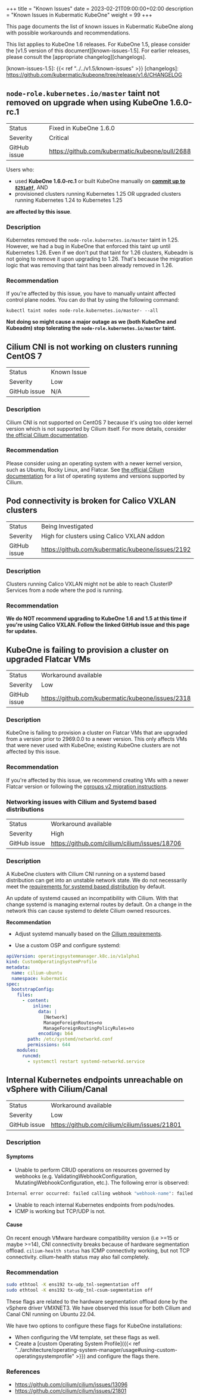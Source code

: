 +++
title = "Known Issues"
date = 2023-02-21T09:00:00+02:00
description = "Known Issues in Kubermatic KubeOne"
weight = 99
+++

This page documents the list of known issues in Kubermatic KubeOne along with
possible workarounds and recommendations.

This list applies to KubeOne 1.6 releases. For KubeOne 1.5, please consider
the [v1.5 version of this document][known-issues-1.5]. For earlier releases,
please consult the [appropriate changelog][changelogs].

[known-issues-1.5]: {{< ref "../../v1.5/known-issues" >}}
[changelogs]: https://github.com/kubermatic/kubeone/tree/release/v1.6/CHANGELOG

## `node-role.kubernetes.io/master` taint not removed on upgrade when using KubeOne 1.6.0-rc.1

|              |                                                   |
|--------------|---------------------------------------------------|
| Status       | Fixed in KubeOne 1.6.0                            |
| Severity     | Critical                                          |
| GitHub issue | https://github.com/kubermatic/kubeone/pull/2688   |

Users who:

- used **KubeOne 1.6.0-rc.1** or built KubeOne manually on
  **[commit up to `8291a9f`][8291a9f]**, AND
- provisioned clusters running Kubernetes 1.25 OR upgraded clusters running
  Kubernetes 1.24 to Kubernetes 1.25

**are affected by this issue**.

[8291a9f]: https://github.com/kubermatic/kubeone/commit/8291a9f13408f7bc10e248c0c014d94e35e4fcad

### Description

Kubernetes removed the `node-role.kubernetes.io/master` taint in 1.25.
However, we had a bug in KubeOne that enforced this taint up until Kubernetes
1.26. Even if we don't put that taint for 1.26 clusters, Kubeadm is not going
to remove it upon upgrading to 1.26. That's because the migration logic that
was removing that taint has been already removed in 1.26.

### Recommendation

If you're affected by this issue, you have to manually untaint affected
control plane nodes. You can do that by using the following command:

```shell
kubectl taint nodes node-role.kubernetes.io/master- --all
```

**Not doing so might cause a major outage as we (both KubeOne and Kubeadm) stop
tolerating the `node-role.kubernetes.io/master` taint.**

## Cilium CNI is not working on clusters running CentOS 7

|              |                                                   |
|--------------|---------------------------------------------------|
| Status       | Known Issue                                       |
| Severity     | Low                                               |
| GitHub issue | N/A                                               |

### Description

Cilium CNI is not supported on CentOS 7 because it's using too older kernel
version which is not supported by Cilium itself. For more details, consider
[the official Cilium documentation][cilium-requirements].

[cilium-requirements]: https://docs.cilium.io/en/v1.13/operations/system_requirements/

### Recommendation

Please consider using an operating system with a newer kernel version, such
as Ubuntu, Rocky Linux, and Flatcar. See
[the official Cilium documentation][cilium-requirements] for a list of
operating systems and versions supported by Cilium.

## Pod connectivity is broken for Calico VXLAN clusters

|              |                                                   |
|--------------|---------------------------------------------------|
| Status       | Being Investigated                                |
| Severity     | High for clusters using Calico VXLAN addon        |
| GitHub issue | https://github.com/kubermatic/kubeone/issues/2192 |

### Description

Clusters running Calico VXLAN might not be able to reach ClusterIP Services
from a node where the pod is running.

### Recommendation

**We do NOT recommend upgrading to KubeOne 1.6 and 1.5 at this time if you're
using Calico VXLAN. Follow the linked GitHub issue and this page for updates.**

## KubeOne is failing to provision a cluster on upgraded Flatcar VMs

|              |                                                   |
|--------------|---------------------------------------------------|
| Status       | Workaround available                              |
| Severity     | Low                                               |
| GitHub issue | https://github.com/kubermatic/kubeone/issues/2318 |

### Description

KubeOne is failing to provision a cluster on Flatcar VMs that are upgraded from
a version prior to 2969.0.0 to a newer version. This only affects VMs that were
never used with KubeOne; existing KubeOne clusters are not affected by this
issue.

### Recommendation

If you're affected by this issue, we recommend creating VMs with a newer Flatcar
version or following the [cgroups v2 migration instructions][flatcar-cgroups].

[flatcar-cgroups]: https://www.flatcar.org/docs/latest/container-runtimes/switching-to-unified-cgroups#migrating-old-nodes-to-unified-cgroups

### Networking issues with Cilium and Systemd based distributions

|              |                                                  |
|--------------|--------------------------------------------------|
| Status       | Workaround available                             |
| Severity     | High                                             |
| GitHub issue | https://github.com/cilium/cilium/issues/18706    |

### Description

A KubeOne clusters with Cilium CNI running on a systemd based distribution can get into an unstable network state.
We do not necessarily meet the [requirements for systemd based distribution](https://docs.cilium.io/en/v1.13/operations/system_requirements/#systemd-based-distributions) by default.

An update of systemd caused an incompatibility with Cilium. With that change systemd is managing external routes by default.
On a change in the network this can cause systemd to delete Cilium owned resources.

**Recommendation**

* Adjust systemd manually based on the [Cilium requirements](https://docs.cilium.io/en/v1.13/operations/system_requirements/#systemd-based-distributions).

* Use a custom OSP and configure systemd:

````yaml
apiVersion: operatingsystemmanager.k8c.io/v1alpha1
kind: CustomOperatingSystemProfile
metadata:
  name: cilium-ubuntu
  namespace: kubermatic
spec:
  bootstrapConfig:
    files:
      - content:
          inline:
            data: |
              [Network]
              ManageForeignRoutes=no
              ManageForeignRoutingPolicyRules=no
            encoding: b64
        path: /etc/systemd/networkd.conf
        permissions: 644
    modules:
      runcmd:
        - systemctl restart systemd-networkd.service
````

## Internal Kubernetes endpoints unreachable on vSphere with Cilium/Canal

|              |                                                   |
|--------------|---------------------------------------------------|
| Status       | Workaround available                              |
| Severity     | Low                                               |
| GitHub issue | https://github.com/cilium/cilium/issues/21801 |

### Description
#### Symptoms

* Unable to perform CRUD operations on resources governed by webhooks (e.g. ValidatingWebhookConfiguration, MutatingWebhookConfiguration, etc.). The following error is observed:

```sh
Internal error occurred: failed calling webhook "webhook-name": failed to call webhook: Post "https://webhook-service-name.namespace.svc:443/webhook-endpoint": context deadline exceeded
```

* Unable to reach internal Kubernetes endpoints from pods/nodes.
* ICMP is working but TCP/UDP is not.

#### Cause

On recent enough VMware hardware compatibility version (i.e >=15 or maybe >=14), CNI connectivity breaks because of hardware segmentation offload. `cilium-health status` has ICMP connectivity working, but not TCP connectivity. cilium-health status may also fail completely.

### Recommendation

```sh
sudo ethtool -K ens192 tx-udp_tnl-segmentation off
sudo ethtool -K ens192 tx-udp_tnl-csum-segmentation off
```

These flags are related to the hardware segmentation offload done by the vSphere driver VMXNET3. We have observed this issue for both Cilium and Canal CNI running on Ubuntu 22.04.

We have two options to configure these flags for KubeOne installations:

* When configuring the VM template, set these flags as well.
* Create a [custom Operating System Profile]({{< ref "../architecture/operating-system-manager/usage#using-custom-operatingsystemprofile" >}}) and configure the flags there.

### References

* <https://github.com/cilium/cilium/issues/13096>
* <https://github.com/cilium/cilium/issues/21801>